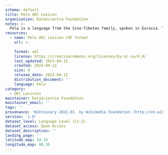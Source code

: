 ```yaml
---
schema: default
title: Pela UKC Lexicon
organization: DataScientia Foundation
notes: >-
  Pela is a language from the Sino-Tibetan family, spoken in Eurasia. The UKC Lexicon of Pela is represented as a lexico-semantic network. It consists of words, word senses, synsets, as well as sense-level and synset-level relationships.
resources:
  - name: Pela UKC Lexicon LMF format
    url: >-
      
    format: xml
    license: https://creativecommons.org/licenses/by-nc-sa/4.0/
    last_updated: 2023-04-12
    created: 2023-04-12
    size: 0
    release_date: 2023-04-12
    distribution_document: ''
    language: Pela
category:
  - UKC Lexicons
maintainer: DataScientia Foundation
maintainer_email: ''
tags: ''
provenance: 'Wiktionary 2022.01. by Wikimedia Foundation (http://en.wiktionary.org); Princeton WordNet 2.1 by Princeton University (https://wordnet.princeton.edu)'
version: '1.0'
dataset_level: Language Level (L1-2)
dataset_access: Open Access
dataset_description: ''
landing_page: ''
latitude_map: 24.35
longitude_map: 98.35
---
```

